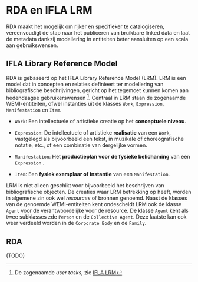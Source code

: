# RDA en IFLA LRM

RDA maakt het mogelijk om rijker en specifieker te catalogiseren, vereenvoudigt de stap naar het publiceren van bruikbare linked data en laat de metadata dankzij modellering in entiteiten beter aansluiten op een scala aan gebruikswensen.

## IFLA Library Reference Model

RDA is gebaseerd op het IFLA Library Reference Model (LRM). LRM is een model dat in concepten en relaties definieert ter modellering van bibliografische beschrijvingen, gericht op het tegemoet kunnen komen aan hedendaagse gebruikerswensen [^1]. Centraal in LRM staan de zogenaamde WEMI-entiteiten, ofwel instanties uit de klasses `Work`, `Expression`, `Manifestation` en `Item`.

* `Work`: Een intellectuele of artistieke creatie op het **conceptuele niveau**. 

* `Expression`: De intellectuele of artistieke **realisatie** van een `Work`, vastgelegd als bijvoorbeeld een tekst, in muzikale of choreografische notatie, etc., of een combinatie van dergelijke vormen. 

* `Manifestation`: Het **productieplan voor de fysieke belichaming** van een `Expression` . 

* `Item`: Een **fysiek exemplaar of instantie** van een `Manifestation`. 

LRM is niet alleen geschikt voor bijvoorbeeld het beschrijven van bibliografische objecten. De creaties waar LRM betrekking op heeft, worden in algemene zin ook wel *resources* of bronnen genoemd. Naast de klasses van de genoemde WEMI-entiteiten kent ondescheidt LRM ook de klasse `Agent` voor de verantwoordelijke voor de resource. De klasse `Agent` kent als twee subklasses zde `Person` en de `Collective Agent`. Deze laatste kan ook weer verdeeld worden in de `Corporate Body` en de `Family`.

## RDA
(TODO)

 
[^1]: De zogenaamde *user tasks*, zie [IFLA LRM](https://www.ifla.org/wp-content/uploads/2019/05/assets/cataloguing/frbr-lrm/ifla-lrm-august-2017_rev201712.pdf) 
